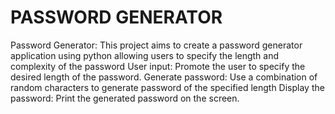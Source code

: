 # PASSWORD GENERATOR
Password Generator: 
This project aims to create a password generator application using python allowing users to specify the length and complexity of the password
User input: Promote the user to specify the desired length of the password.
Generate password: Use a combination of random characters to generate password of the specified length
Display the password: Print the generated password on the screen. 
